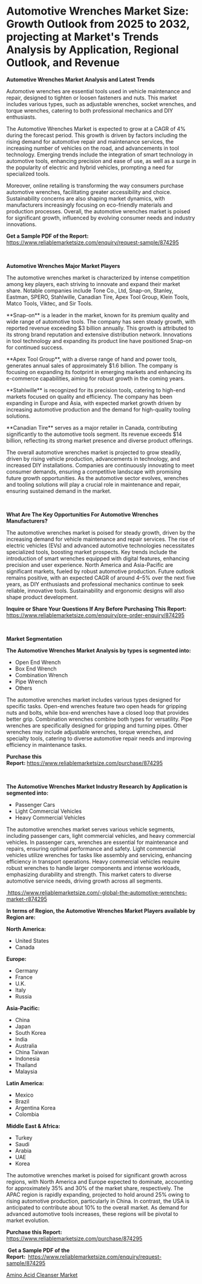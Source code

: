 <p><h1>Automotive Wrenches Market Size: Growth Outlook from 2025 to 2032, projecting at Market's Trends Analysis by Application, Regional Outlook, and Revenue</h1></p><p><strong>Automotive Wrenches Market Analysis and Latest Trends</strong></p>
<p><p>Automotive wrenches are essential tools used in vehicle maintenance and repair, designed to tighten or loosen fasteners and nuts. This market includes various types, such as adjustable wrenches, socket wrenches, and torque wrenches, catering to both professional mechanics and DIY enthusiasts.</p><p>The Automotive Wrenches Market is expected to grow at a CAGR of 4% during the forecast period. This growth is driven by factors including the rising demand for automotive repair and maintenance services, the increasing number of vehicles on the road, and advancements in tool technology. Emerging trends include the integration of smart technology in automotive tools, enhancing precision and ease of use, as well as a surge in the popularity of electric and hybrid vehicles, prompting a need for specialized tools.</p><p>Moreover, online retailing is transforming the way consumers purchase automotive wrenches, facilitating greater accessibility and choice. Sustainability concerns are also shaping market dynamics, with manufacturers increasingly focusing on eco-friendly materials and production processes. Overall, the automotive wrenches market is poised for significant growth, influenced by evolving consumer needs and industry innovations.</p></p>
<p><strong>Get a Sample PDF of the Report:&nbsp;</strong> <a href="https://www.reliablemarketsize.com/enquiry/request-sample/874295?utm_campaign=2293&utm_medium=2&utm_source=Github&utm_content=ia&utm_term=08022025&utm_id=automotive-wrenches">https://www.reliablemarketsize.com/enquiry/request-sample/874295</a></p>
<p>&nbsp;</p>
<p><strong>Automotive Wrenches Major Market Players</strong></p>
<p><p>The automotive wrenches market is characterized by intense competition among key players, each striving to innovate and expand their market share. Notable companies include Tone Co., Ltd, Snap-on, Stanley, Eastman, SPERO, Stahlwille, Canadian Tire, Apex Tool Group, Klein Tools, Matco Tools, Viktec, and Sir Tools.</p><p>**Snap-on** is a leader in the market, known for its premium quality and wide range of automotive tools. The company has seen steady growth, with reported revenue exceeding $3 billion annually. This growth is attributed to its strong brand reputation and extensive distribution network. Innovations in tool technology and expanding its product line have positioned Snap-on for continued success.</p><p>**Apex Tool Group**, with a diverse range of hand and power tools, generates annual sales of approximately $1.6 billion. The company is focusing on expanding its footprint in emerging markets and enhancing its e-commerce capabilities, aiming for robust growth in the coming years.</p><p>**Stahlwille** is recognized for its precision tools, catering to high-end markets focused on quality and efficiency. The company has been expanding in Europe and Asia, with expected market growth driven by increasing automotive production and the demand for high-quality tooling solutions.</p><p>**Canadian Tire** serves as a major retailer in Canada, contributing significantly to the automotive tools segment. Its revenue exceeds $14 billion, reflecting its strong market presence and diverse product offerings.</p><p>The overall automotive wrenches market is projected to grow steadily, driven by rising vehicle production, advancements in technology, and increased DIY installations. Companies are continuously innovating to meet consumer demands, ensuring a competitive landscape with promising future growth opportunities. As the automotive sector evolves, wrenches and tooling solutions will play a crucial role in maintenance and repair, ensuring sustained demand in the market.</p></p>
<p>&nbsp;</p>
<p><strong>What Are The Key Opportunities For Automotive Wrenches Manufacturers?</strong></p>
<p><p>The automotive wrenches market is poised for steady growth, driven by the increasing demand for vehicle maintenance and repair services. The rise of electric vehicles (EVs) and advanced automotive technologies necessitates specialized tools, boosting market prospects. Key trends include the introduction of smart wrenches equipped with digital features, enhancing precision and user experience. North America and Asia-Pacific are significant markets, fueled by robust automotive production. Future outlook remains positive, with an expected CAGR of around 4–5% over the next five years, as DIY enthusiasts and professional mechanics continue to seek reliable, innovative tools. Sustainability and ergonomic designs will also shape product development.</p></p>
<p><strong>Inquire or Share Your Questions If Any Before Purchasing This Report:</strong> <a href="https://www.reliablemarketsize.com/enquiry/pre-order-enquiry/874295?utm_campaign=2293&utm_medium=2&utm_source=Github&utm_content=ia&utm_term=08022025&utm_id=automotive-wrenches">https://www.reliablemarketsize.com/enquiry/pre-order-enquiry/874295</a></p>
<p>&nbsp;</p>
<p><strong>Market Segmentation</strong></p>
<p><strong>The Automotive Wrenches Market Analysis by types is segmented into:</strong></p>
<p><ul><li>Open End Wrench</li><li>Box End Wrench</li><li>Combination Wrench</li><li>Pipe Wrench</li><li>Others</li></ul></p>
<p><p>The automotive wrenches market includes various types designed for specific tasks. Open-end wrenches feature two open heads for gripping nuts and bolts, while box-end wrenches have a closed loop that provides better grip. Combination wrenches combine both types for versatility. Pipe wrenches are specifically designed for gripping and turning pipes. Other wrenches may include adjustable wrenches, torque wrenches, and specialty tools, catering to diverse automotive repair needs and improving efficiency in maintenance tasks.</p></p>
<p><strong>Purchase this Report:&nbsp;</strong><a href="https://www.reliablemarketsize.com/purchase/874295?utm_campaign=2293&utm_medium=2&utm_source=Github&utm_content=ia&utm_term=08022025&utm_id=automotive-wrenches">https://www.reliablemarketsize.com/purchase/874295</a></p>
<p>&nbsp;</p>
<p><strong>The Automotive Wrenches Market Industry Research by Application is segmented into:</strong></p>
<p><ul><li>Passenger Cars</li><li>Light Commercial Vehicles</li><li>Heavy Commercial Vehicles</li></ul></p>
<p><p>The automotive wrenches market serves various vehicle segments, including passenger cars, light commercial vehicles, and heavy commercial vehicles. In passenger cars, wrenches are essential for maintenance and repairs, ensuring optimal performance and safety. Light commercial vehicles utilize wrenches for tasks like assembly and servicing, enhancing efficiency in transport operations. Heavy commercial vehicles require robust wrenches to handle larger components and intense workloads, emphasizing durability and strength. This market caters to diverse automotive service needs, driving growth across all segments.</p></p>
<p><a href="https://www.reliablemarketsize.com/-global-the-automotive-wrenches-market-r874295?utm_campaign=2293&utm_medium=2&utm_source=Github&utm_content=ia&utm_term=08022025&utm_id=automotive-wrenches">&nbsp;https://www.reliablemarketsize.com/-global-the-automotive-wrenches-market-r874295</a></p>
<p><strong>In terms of Region, the Automotive Wrenches Market Players available by Region are:</strong></p>
<p>
    <p> <strong> North America: </strong>
        <ul>
            <li>United States</li>
            <li>Canada</li>
        </ul>
        </p> 
    <p> <strong> Europe: </strong>
        <ul>
            <li>Germany</li>
            <li>France</li>
            <li>U.K.</li>
            <li>Italy</li>
            <li>Russia</li>
        </ul>
        </p> 
    <p> <strong> Asia-Pacific: </strong>
        <ul>
            <li>China</li>
            <li>Japan</li>
            <li>South Korea</li>
            <li>India</li>
            <li>Australia</li>
            <li>China Taiwan</li>
            <li>Indonesia</li>
            <li>Thailand</li>
            <li>Malaysia</li>
        </ul>
        </p> 
    <p> <strong> Latin America: </strong>
        <ul>
            <li>Mexico</li>
            <li>Brazil</li>
            <li>Argentina Korea</li>
            <li>Colombia</li>
        </ul>
        </p> 
    <p> <strong> Middle East & Africa: </strong>
        <ul>
            <li>Turkey</li>
            <li>Saudi</li>
            <li>Arabia</li>
            <li>UAE</li>
            <li>Korea</li>
        </ul>
    </p>
    </p>
<p><p>The automotive wrenches market is poised for significant growth across regions, with North America and Europe expected to dominate, accounting for approximately 35% and 30% of the market share, respectively. The APAC region is rapidly expanding, projected to hold around 25% owing to rising automotive production, particularly in China. In contrast, the USA is anticipated to contribute about 10% to the overall market. As demand for advanced automotive tools increases, these regions will be pivotal to market evolution.</p></p>
<p><strong>Purchase this Report: </strong><a href="https://www.reliablemarketsize.com/purchase/874295?utm_campaign=2293&utm_medium=2&utm_source=Github&utm_content=ia&utm_term=08022025&utm_id=automotive-wrenches">https://www.reliablemarketsize.com/purchase/874295</a></p>
<p>&nbsp;<strong>Get a Sample PDF of the Report:&nbsp;&nbsp;</strong><a href="https://www.reliablemarketsize.com/enquiry/request-sample/874295?utm_campaign=2293&utm_medium=2&utm_source=Github&utm_content=ia&utm_term=08022025&utm_id=automotive-wrenches">https://www.reliablemarketsize.com/enquiry/request-sample/874295</a></p>
<p><strong></strong></p>
<p><p><a href="https://github.com/bensemilia864/Market-Research-Report-List-1/blob/main/amino-acid-cleanser-market.md?utm_campaign=2293&utm_medium=2&utm_source=Github&utm_content=ia&utm_term=08022025&utm_id=automotive-wrenches">Amino Acid Cleanser Market</a></p></p>